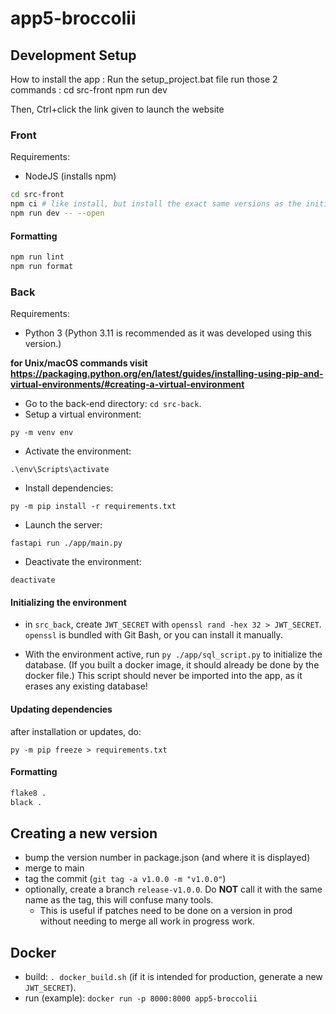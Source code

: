 # app5-broccolii

## Development Setup

How to install the app :
Run the setup_project.bat file
run those 2 commands :
    cd src-front
    npm run dev

Then, Ctrl+click the link given to launch the website


### Front

Requirements:
- NodeJS (installs npm)

```bash
cd src-front
npm ci # like install, but install the exact same versions as the initial install, rather than the latest sub-version. It ensures everyone has the exact same environment.
npm run dev -- --open
```

#### Formatting
```bash
npm run lint
npm run format
```

### Back

Requirements:
- Python 3 (Python 3.11 is recommended as it was developed using this version.)

**for Unix/macOS commands visit https://packaging.python.org/en/latest/guides/installing-using-pip-and-virtual-environments/#creating-a-virtual-environment**

- Go to the back-end directory: `cd src-back`.
- Setup a virtual environment:
```
py -m venv env
```

- Activate the environment:
```
.\env\Scripts\activate
```

- Install dependencies:
```
py -m pip install -r requirements.txt
```

- Launch the server:
```
fastapi run ./app/main.py
```

- Deactivate the environment:
```
deactivate
```

#### Initializing the environment

- in `src_back`, create `JWT_SECRET` with `openssl rand -hex 32 > JWT_SECRET`. `openssl` is bundled with Git Bash, or you can install it manually.

- With the environment active, run `py ./app/sql_script.py` to initialize the database. (If you built a docker image, it should already be done by the docker file.) This script should never be imported into the app, as it erases any existing database!

#### Updating dependencies

after installation or updates, do:
```
py -m pip freeze > requirements.txt
```

#### Formatting
```bash
flake8 .
black .
```

## Creating a new version

- bump the version number in package.json (and where it is displayed)
- merge to main
- tag the commit (`git tag -a v1.0.0 -m "v1.0.0"`)
- optionally, create a branch `release-v1.0.0`. Do **NOT** call it with the same name as the tag, this will confuse many tools.
    - This is useful if patches need to be done on a version in prod without needing to merge all work in progress work.

## Docker

- build: `. docker_build.sh` (if it is intended for production, generate a new `JWT_SECRET`).
- run (example): `docker run -p 8000:8000 app5-broccolii`